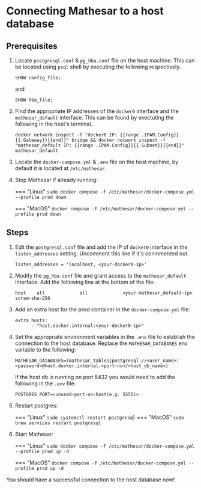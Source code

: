 # Connecting Mathesar to a host database

## Prerequisites

1. Locate `postgresql.conf` & `pg_hba.conf` file on the host machine. This can be located using `psql` shell by executing the following respectively.

    ```
    SHOW config_file;
    ```

    and

    ```
    SHOW hba_file;
    ```

2. Find the appropriate IP addresses of the `docker0` interface and the `mathesar_default` interface. This can be found by exectuting the following in the host's terminal.

    ```
    docker network inspect -f "docker0 IP: {{range .IPAM.Config}}{{.Gateway}}{{end}}" bridge && docker network inspect -f "mathesar_default IP: {{range .IPAM.Config}}{{.Subnet}}{{end}}" mathesar_default
    ```

3. Locate the `docker-compose.yml` & `.env` file on the host machine, by default it is located at `/etc/mathesar`.

4. Stop Mathesar if already running:

    === "Linux"
        ```
        sudo docker compose -f /etc/mathesar/docker-compose.yml --profile prod down
        ```

    === "MacOS"
        ```
        docker compose -f /etc/mathesar/docker-compose.yml --profile prod down
        ```


## Steps

1. Edit the `postgresql.conf` file and add the IP of `docker0` interface in the `listen_addresses` setting. Uncomment this line if it's conmmented out.

    ```
    listen_addresses = 'localhost, <your-docker0-ip>'
    ```

2. Modify the `pg_hba.conf` file and grant access to the `mathesar_default` interface. Add the following line at the bottom of the file:

    ```
    host    all             all             <your-mathesar_default-ip>           scram-sha-256
    ```

3. Add an extra host for the prod container in the `docker-compose.yml` file:

    ```
    extra_hosts:
          - "host.docker.internal:<your-docker0-ip>"
    ```

4. Set the appropriate environment variables in the `.env` file to establish the connection to the host database. Replace the `MATHESAR_DATABASES` env variable to the following:

    ```
    MATHESAR_DATABASES=(mathesar_tables|postgresql://<user_name>:<password>@host.docker.internal:<port-no>/<host_db_name>)
    ```

    If the host db is running on port 5432 you would need to add the following in the `.env` file:

    ```
    POSTGRES_PORT=<unused-port-on-host(e.g. 5555)> 
    ```

5. Restart postgres:
    
    === "Linux"
        ```
        sudo systemctl restart postgresql
        ```
    === "MacOS"
        ```
        sudo brew services restart postgresql
        ```

6. Start Mathesar:

    === "Linux"
        ```
        sudo docker compose -f /etc/mathesar/docker-compose.yml --profile prod up -d
        ```

    === "MacOS"
        ```
        docker compose -f /etc/mathesar/docker-compose.yml --profile prod up -d
        ```

You should have a successful connection to the host database now!